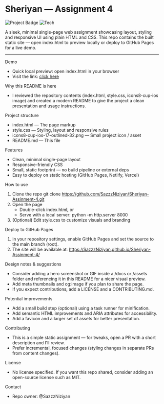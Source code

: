 # Sheriyan — Assignment 4

![Project Badge](https://img.shields.io/badge/status-complete-brightgreen) ![Tech](https://img.shields.io/badge/tech-HTML%20|%20CSS-blue)

A sleek, minimal single-page web assignment showcasing layout, styling and responsive UI using plain HTML and CSS. This repo contains the built static site — open index.html to preview locally or deploy to GitHub Pages for a live demo.

---

Demo
- Quick local preview: open index.html in your browser
- Visit the link:
  [click here](https://sheriyan-assinment4.vercel.app/)

Why this README is here
- I reviewed the repository contents (index.html, style.css, icons8-cup-ios image) and created a modern README to give the project a clean presentation and usage instructions.

Project structure
- index.html — The page markup
- style.css — Styling, layout and responsive rules
- icons8-cup-ios-17-outlined-32.png — Small project icon / asset
- README.md — This file

Features
- Clean, minimal single-page layout
- Responsive-friendly CSS
- Small, static footprint — no build pipeline or external deps
- Easy to deploy on static hosting (GitHub Pages, Netlify, Vercel)

How to use
1. Clone the repo
   git clone https://github.com/SazzzNiziyan/Sheriyan-Assinment-4.git
2. Open the page
   - Double-click index.html, or
   - Serve with a local server:
     python -m http.server 8000
3. (Optional) Edit style.css to customize visuals and branding

Deploy to GitHub Pages
1. In your repository settings, enable GitHub Pages and set the source to the main branch (root).
2. The site will be available at:
   https://SazzzNiziyan.github.io/Sheriyan-Assinment-4/

Design notes & suggestions
- Consider adding a hero screenshot or GIF inside a /docs or /assets folder and referencing it in this README for a nicer visual preview.
- Add meta thumbnails and og:image if you plan to share the page.
- If you expect contributions, add a LICENSE and a CONTRIBUTING.md.

Potential improvements
- Add a small build step (optional) using a task runner for minification.
- Add semantic HTML improvements and ARIA attributes for accessibility.
- Add a favicon and a larger set of assets for better presentation.

Contributing
- This is a simple static assignment — for tweaks, open a PR with a short description and I'll review.
- Prefer incremental, focused changes (styling changes in separate PRs from content changes).

License
- No license specified. If you want this repo shared, consider adding an open-source license such as MIT.

Contact
- Repo owner: @SazzzNiziyan
